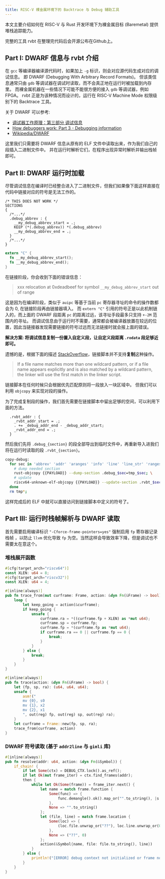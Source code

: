 ```yaml
---
title: RISC-V 裸金属环境下的 Backtrace 与 Debug 辅助工具
---
```


本文主要介绍如何在 RISC-V 与 Rust 开发环境下为裸金属目标 (Baremetal) 提供堆栈追踪能力。

完整的工具 rvbt 在整理完代码后会开源公布在Github上。

## Part I: DWARF 信息与 rvbt 介绍

在 `gcc` 等编译器编译源代码时，如果加上 `-g` 标识，则会对应源代码生成对应的调试信息。
即 DWARF (Debugging With Arbitrary Record Formats)。
但该类信息通常只由 `gdb` 等调试器在调试时读取，而不会真正地在运行时被加载到内存里。
而裸金属机器在一些情况下可能不能很方便的接入 `gdb` 等调试器，例如 FPGA。
rvbt 正是为该种情况而设计的，运行在 RISC-V Machine Mode 权限级别下的 Backtrace 工具。

关于 DWARF 可以参考:

- [调试器工作原理：第三部分 调试信息](https://hanfeng.ink/post/gdb_debug_info/)
- [How debuggers work: Part 3 - Debugging information](https://eli.thegreenplace.net/2011/02/07/how-debuggers-work-part-3-debugging-information)
- [Wikipedia/DWARF](https://en.wikipedia.org/wiki/DWARF)

这里我们只需要将 DWARF 信息从原有的 ELF 文件中读取出来，作为我们自己的段插入二进制文件中。
并在运行时解析它们，在程序出现异常时解析并输出栈帧即可。

## Part II: DWARF 运行时加载

尽管调试信息在编译时已经整合进入了二进制文件，但我们如果像下面这样直接在代码中链接对应的符号是无法工作的。

```linkscript
/* THIS DOES NOT WORK */
SECTIONS
{
  /*...*/
  .debug_abbrev : {
    __my_debug_abbrev_start = .;
    KEEP (*(.debug_abbrev)) *(.debug_abbrev)
    __my_debug_abbrev_end = .;
  }
  /*...*/
}
```

```rust
extern "C" {
  fn __my_debug_abbrev_start();
  fn __my_debug_abbrev_end();
}
```

在链接阶段，你会收到下面的错误信息：

> xxx relocation at 0xdeadbeef for symbol `__my_debug_abbrev_start` out of range

这是因为在编译阶段，类似于 `auipc` 等基于当前 `pc` 寄存器寻址的命令的操作数都会为 0, 在链接阶段再由链接器填入。
而 `extern "C"` 引用的符号正是以此机制链入的，而上面的 DWARF 段距离 `pc` 的距离过远，该寻址手段最多只支持 `+-2M` 范围内的寻址。
而调试信息由于运行时不需要，通常都会被编译器放置在较远的位置，因此当链接器发现需要链接的符号过远而无法链接时就会报上面的错误。

**解决方案: 将调试信息复制一份置入自定义段，让自定义段距离 `.rodata` 段足够近即可。**

遗憾的是，根据下面的描述 [StackOverflow](https://stackoverflow.com/questions/31125217/how-to-make-duplicate-sections-in-elf-file)，链接脚本并不支持**复制**这种操作。

> If a file name matches more than one wildcard pattern, or
> if a file name appears explicitly and is also matched by a wildcard pattern,
> the linker will use the first match in the linker script.

链接脚本在任何时候只会根据优先匹配原则将一段放入一块区域中。 但我们可以利用 `objcopy` 来实现对段的操作。

为了完成复制段的操作，我们首先需要在链接脚本中留出足够的空间，可以利用下面的方法。

```linkscript
  .rvbt_addr : {
    _rvbt_addr_start = .;
    . += _debug_addr_end - _debug_addr_start;
    _rvbt_addr_end = .;
  }
```

然后我们先将 `.debug_{section}` 的段全部导出到临时文件中，再重新导入进我们将在运行时读取的段 `.rvbt_{section}`。

```bash
copy-debug:
  for sec in 'abbrev' 'addr' 'aranges' 'info' 'line' 'line_str' 'ranges' 'rnglists' 'str' 'str_offsets'; do \
    # dump needed section
    rust-objcopy {{PAYLOAD}} --dump-section .debug_$sec=tmp_$sec; \
    # update
    riscv64-unknown-elf-objcopy {{PAYLOAD}} --update-section .rvbt_$sec=tmp_$sec; \
  done
  rm tmp*; 
```

这样完成后的 ELF 中就可以直接访问到链接脚本中定义的符号了。

## Part III: 运行时栈帧解析与 DWARF 读取

首先需要启用编译标识 `"-Cforce-frame-pointers=yes"` 强制启用 `fp` 寄存器记录栈帧
，以防止 `llvm` 优化导致 `fp` 为空。当然这样会导致效率下降，但是调试也不需要太在意这个。

### 堆栈展开函数

```rust
#[cfg(target_arch="riscv64")]
const XLEN: u64 = 8;
#[cfg(target_arch="riscv32")]
const XLEN: u64 = 4;

#[inline(always)]
pub fn trace_from(mut curframe: Frame, action: &dyn Fn(&Frame) -> bool) {
    loop {
        let keep_going = action(&curframe);
        if keep_going {
            unsafe {
                curframe.ra = *((curframe.fp + XLEN) as *mut u64);
                curframe.sp = curframe.fp;
                curframe.fp = *(curframe.fp as *mut u64);
                if curframe.ra == 0 || curframe.fp == 0 {
                    break;
                }
            }
        } else {
            break;
        }
    }
}

#[inline(always)]
pub fn trace(action: &dyn Fn(&Frame) -> bool) {
    let (fp, sp, ra): (u64, u64, u64);
    unsafe {
        asm!("
        mv {0}, s0
        mv {1}, x2
        mv {2}, x1
        ", out(reg) fp, out(reg) sp, out(reg) ra);
    }
    let curframe = Frame::new(fp, sp, ra);
    trace_from(curframe, action)
}
```

### DWARF 符号读取 (基于 `addr2line` 与 `gimli` 库)

```rust
#[inline(always)]
pub fn resolve(addr: u64, action: &dyn Fn(&Symbol)) {
    if_chain! {
        if let Some(ctx) = DEBUG_CTX.lock().as_ref();
        if let Ok(mut frame_iter) = ctx.find_frames(addr);
        then {
            while let Ok(Some(frame)) = frame_iter.next() {
                let name = match frame.function {
                    Some(func) => {
                        func.demangle().ok().map_or("".to_string(), |s| s.to_string())
                    },
                    None => "".to_string()
                };
                let (file, line) = match frame.location {
                    Some(loc) => {
                        (loc.file.unwrap_or("??"), loc.line.unwrap_or(0))
                    },
                    None => ("??", 0)
                };
                action(&Symbol{name, file: file.to_string(), line})
            }
        } else {
            println!("[ERROR] debug context not initialized or frame not found");
        }
    }
}
```
